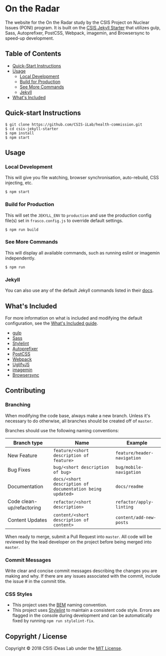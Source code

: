 # On the Radar
The website for the On the Radar study by the CSIS Project on Nuclear Issues (PONI) program. It is built on the [CSIS Jekyll Starter](https://github.com/CSIS-iLab/csis-jekyll-starter) that utilizes gulp, Sass, Autoprefixer, PostCSS, Webpack, imagemin, and Browsersync to speed-up development.

## Table of Contents
* [Quick-Start Instructions](#quick-start-instructions)
* [Usage](#usage)
  * [Local Development](#local-development)
  * [Build for Production](#build-for-production)
  * [See More Commands](#see-more-commands)
  * [Jekyll](#jekyll)
* [What's Included](#whats-included)

## Quick-start Instructions
```shell
$ git clone https://github.com/CSIS-iLab/health-commission.git
$ cd csis-jekyll-starter
$ npm install
$ npm start
```

## Usage

### Local Development

This will give you file watching, browser synchronisation, auto-rebuild, CSS injecting, etc.

```shell
$ npm start
```

### Build for Production

This will set the `JEKYLL_ENV` to `production` and use the production config file(s) set in `frasco.config.js` to override default settings.

```shell
$ npm run build
```

### See More Commands

This will display all available commands, such as running eslint or imagemin independently.

```shell
$ npm run
```

### Jekyll

You can also use any of the default Jekyll commands listed in their [docs](https://jekyllrb.com/docs/usage/).

## What's Included
For more information on what is included and modifying the default configuration, see the [What's Included guide](DEVELOPMENT.md).

- [gulp](https://gulpjs.com/)
- [Sass](http://sass-lang.com/)
- [Stylelint](http://stylelint.io)
- [Autoprefixer](https://github.com/postcss/autoprefixer)
- [PostCSS](http://postcss.org/)
- [Webpack](https://webpack.github.io/)
- [UglifyJS](https://github.com/mishoo/UglifyJS2)
- [imagemin](https://github.com/imagemin/imagemin)
- [Browsersync](https://www.browsersync.io/)

## Contributing
### Branching
When modifying the code base, always make a new branch. Unless it's necessary to do otherwise, all branches should be created off of `master`.

Branches should use the following naming conventions:

| Branch type | Name       | Example                     |
|--------------------------|------------|-----------------------------|
| New Feature | `feature/<short description of feature>` | `feature/header-navigation` |
| Bug Fixes   | `bug/<short description of bug>`| `bug/mobile-navigation` |
| Documentation | `docs/<short description of documentation being updated>` | `docs/readme` |
| Code clean-up/refactoring | `refactor/<short description>` | `refactor/apply-linting` |
| Content Updates | `content/<short description of content>` | `content/add-new-posts` |

When ready to merge, submit a Pull Request into `master`. All code will be reviewed by the lead developer on the project before being merged into `master`.

### Commit Messages
Write clear and concise commit messages describing the changes you are making and why. If there are any issues associated with the commit, include the issue # in the commit title.

### CSS Styles
* This project uses the [BEM](http://getbem.com/introduction/) naming convention.
* This project uses [Stylelint](https://stylelint.io) to maintain a consistent code style. Errors are flagged in the console during development and can be automatically fixed by running `npm run stylelint-fix`.

## Copyright / License

Copyright © 2018 CSIS iDeas Lab under the [MIT License](https://github.com/CSIS-iLab/on-the-radar/blob/master/LICENSE).
